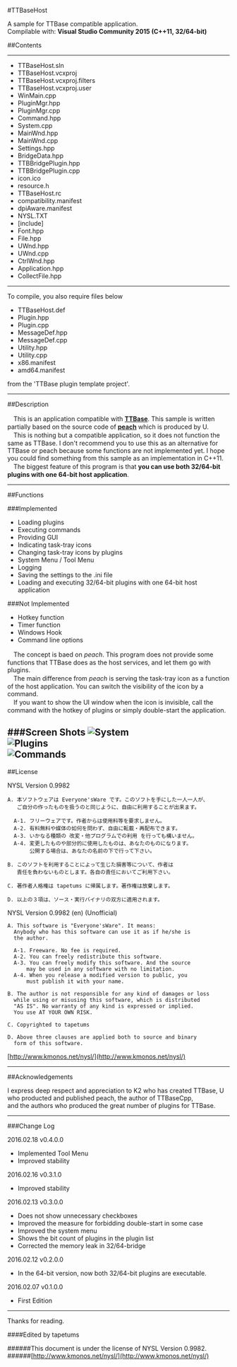 #TTBaseHost

A sample for TTBase compatible application.  
Compilable with: **Visual Studio Community 2015 (C++11, 32/64-bit)**

##Contents

---

- TTBaseHost.sln
- TTBaseHost.vcxproj
- TTBaseHost.vcxproj.filters
- TTBaseHost.vcxproj.user
- WinMain.cpp
- PluginMgr.hpp
- PluginMgr.cpp
- Command.hpp
- System.cpp
- MainWnd.hpp
- MainWnd.cpp
- Settings.hpp
- BridgeData.hpp
- TTBBridgePlugin.hpp
- TTBBridgePlugin.cpp
- icon.ico
- resource.h
- TTBaseHost.rc
- compatibility.manifest
- dpiAware.manifest
- NYSL.TXT
- [include]
 - Font.hpp
 - File.hpp
 - UWnd.hpp
 - UWnd.cpp
 - CtrlWnd.hpp
 - Application.hpp
 - CollectFile.hpp 

---

To compile, you also require files below

- TTBaseHost.def
- Plugin.hpp
- Plugin.cpp
- MessageDef.hpp
- MessageDef.cpp
- Utility.hpp
- Utility.cpp
- x86.manifest
- amd64.manifest

from the 'TTBase plugin template project'.

---

##Description

　This is an application compatible with [**TTBase**](https://osdn.jp/projects/ttbase/). This sample is written partially based on the source code of [**peach**](http://white2.php.xdomain.jp/?page_id=27) which is produced by U.  
　This is nothing but a compatible application, so it does not function the same as TTBase. I don't recommend you to use this as an alternative for TTBase or peach because some functions are not implemented yet. I hope you could find something from this sample as an implementation in C++11.  
　The biggest feature of this program is that **you can use both 32/64-bit plugins with one 64-bit host application**.

---

##Functions

###Implemented
- Loading plugins
- Executing commands
- Providing GUI
- Indicating task-tray icons
- Changing task-tray icons by plugins
- System Menu / Tool Menu
- Logging
- Saving the settings to the .ini file
- Loading and executing 32/64-bit plugins with one 64-bit host application

###Not Implemented
- Hotkey function
- Timer function
- Windows Hook
- Command line options

　The concept is baed on _peach_. This program does not provide some functions that TTBase does as the host services, and let them go with plugins.  
　The main difference from _peach_ is serving the task-tray icon as a function of the host application. You can switch the visibility of the icon by a command.  
　If you want to show the UI window when the icon is invisible, call the command with the hotkey of plugins or simply double-start the application.

###Screen Shots
![System](./ss/System.png)  
![Plugins](./ss/Plugins.png)  
![Commands](./ss/Commands.png)  
---

##License

NYSL Version 0.9982
```
A. 本ソフトウェアは Everyone'sWare です。このソフトを手にした一人一人が、
   ご自分の作ったものを扱うのと同じように、自由に利用することが出来ます。

  A-1. フリーウェアです。作者からは使用料等を要求しません。
  A-2. 有料無料や媒体の如何を問わず、自由に転載・再配布できます。
  A-3. いかなる種類の 改変・他プログラムでの利用 を行っても構いません。
  A-4. 変更したものや部分的に使用したものは、あなたのものになります。
       公開する場合は、あなたの名前の下で行って下さい。

B. このソフトを利用することによって生じた損害等について、作者は
   責任を負わないものとします。各自の責任においてご利用下さい。

C. 著作者人格権は tapetums に帰属します。著作権は放棄します。

D. 以上の３項は、ソース・実行バイナリの双方に適用されます。
```

NYSL Version 0.9982 (en) (Unofficial)
```
A. This software is "Everyone'sWare". It means:
  Anybody who has this software can use it as if he/she is
  the author.

  A-1. Freeware. No fee is required.
  A-2. You can freely redistribute this software.
  A-3. You can freely modify this software. And the source
      may be used in any software with no limitation.
  A-4. When you release a modified version to public, you
      must publish it with your name.

B. The author is not responsible for any kind of damages or loss
  while using or misusing this software, which is distributed
  "AS IS". No warranty of any kind is expressed or implied.
  You use AT YOUR OWN RISK.

C. Copyrighted to tapetums

D. Above three clauses are applied both to source and binary
  form of this software.
```

[http://www.kmonos.net/nysl/](http://www.kmonos.net/nysl/)

---

##Acknowledgements

I express deep respect and appreciation to K2 who has created TTBase, U who producted and published peach, the author of TTBaseCpp,  
and the authors who produced the great number of plugins for TTBase.

---

###Change  Log

2016.02.18 v0.4.0.0
- Implemented Tool Menu
- Improved stability

2016.02.16 v0.3.1.0
- Improved stability

2016.02.13 v0.3.0.0
- Does not show unnecessary checkboxes
- Improved the measure for forbidding double-start in some case
- Improved the system menu
- Shows the bit count of plugins in the plugin list
- Corrected the memory leak in 32/64-bridge

2016.02.12 v0.2.0.0
- In the 64-bit version, now both 32/64-bit plugins are executable.

2016.02.07  v0.1.0.0
- First Edition

---

Thanks for reading.

####Edited by
tapetums

######This document is under the license of NYSL Version 0.9982.  
######[http://www.kmonos.net/nysl/](http://www.kmonos.net/nysl/)
